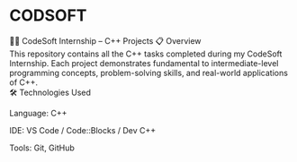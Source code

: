 # CODSOFT
🧑‍💻 CodeSoft Internship – C++ Projects
📋 Overview
<br/>
This repository contains all the C++ tasks completed during my CodeSoft Internship.
Each project demonstrates fundamental to intermediate-level programming concepts, problem-solving skills, and real-world applications of C++.
<br/>
🛠️ Technologies Used

Language: C++

IDE: VS Code / Code::Blocks / Dev C++

Tools: Git, GitHub
